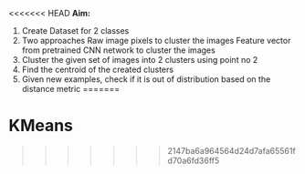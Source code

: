 <<<<<<< HEAD
**Aim:**

1. Create Dataset for 2 classes
2. Two approaches
	Raw image pixels to cluster the images
	Feature vector from pretrained CNN network to cluster the images 
3. Cluster the given set of images into 2 clusters using point no 2
3. Find the centroid of the created clusters
4. Given new examples, check if it is out of distribution based on the distance metric
=======
# KMeans
>>>>>>> 2147ba6a964564d24d7afa65561fd70a6fd36ff5
